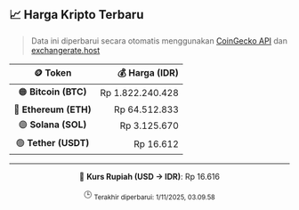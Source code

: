 

<!-- HARGA_KRIPTO -->
## 📈 Harga Kripto Terbaru

> Data ini diperbarui secara otomatis menggunakan [CoinGecko API](https://www.coingecko.com/) dan [exchangerate.host](https://exchangerate.host/)

<div align="center">

| 🪙 Token | 💰 Harga (IDR) |
|:------:|---------------:|
| 🟠 **Bitcoin (BTC)**   | Rp 1.822.240.428 |
| 🔵 **Ethereum (ETH)**  | Rp 64.512.833 |
| 🟣 **Solana (SOL)**    | Rp 3.125.670 |
| 🟢 **Tether (USDT)**   | Rp 16.612 |

---

💱 **Kurs Rupiah (USD → IDR)**: Rp 16.616

🕒 <sub>Terakhir diperbarui: 1/11/2025, 03.09.58</sub>

</div>
<!-- /HARGA_KRIPTO -->